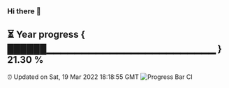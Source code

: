 ### Hi there 👋
⏳ Year progress { ██████▁▁▁▁▁▁▁▁▁▁▁▁▁▁▁▁▁▁▁▁▁▁▁▁ } 21.30 %
---
⏰ Updated on Sat, 19 Mar 2022 18:18:55 GMT
![Progress Bar CI](https://github.com/liununu/liununu/workflows/Progress%20Bar%20CI/badge.svg)
